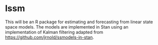 # lssm

This will be an R package for estimating and forecasting from linear state space models.  The models are implemented in Stan using an implementation of Kalman filtering adapted from https://github.com/jrnold/ssmodels-in-stan.
